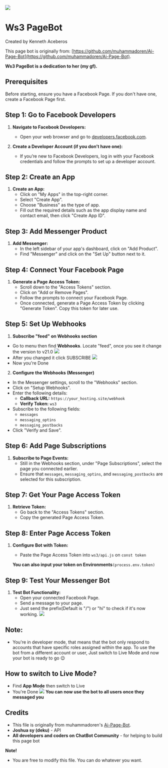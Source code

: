 <!DOCTYPE html>
<html lang="en">

![](logo.png)
# Ws3 PageBot
Created by Kenneth Aceberos

This page bot is originally from: [https://github.com/muhammadoren/Ai-Page-Bot](https://github.com/muhammadoren/Ai-Page-Bot).

**Ws3 PageBot is a dedication to her (my gf).**

## Prerequisites
Before starting, ensure you have a Facebook Page. If you don't have one, create a Facebook Page first.

## Step 1: Go to Facebook Developers
1. **Navigate to Facebook Developers:**
   - Open your web browser and go to [developers.facebook.com](https://developers.facebook.com).

2. **Create a Developer Account (if you don’t have one):**
   - If you’re new to Facebook Developers, log in with your Facebook credentials and follow the prompts to set up a developer account.

## Step 2: Create an App
1. **Create an App:**
   - Click on "My Apps" in the top-right corner.
   - Select "Create App".
   - Choose "Business" as the type of app.
   - Fill out the required details such as the app display name and contact email, then click "Create App ID".

## Step 3: Add Messenger Product
1. **Add Messenger:**
   - In the left sidebar of your app's dashboard, click on "Add Product".
   - Find "Messenger" and click on the "Set Up" button next to it.

## Step 4: Connect Your Facebook Page
1. **Generate a Page Access Token:**
   - Scroll down to the "Access Tokens" section.
   - Click on "Add or Remove Pages".
   - Follow the prompts to connect your Facebook Page.
   - Once connected, generate a Page Access Token by clicking "Generate Token". Copy this token for later use.

## Step 5: Set Up Webhooks
 1. **Subscribe "feed" on Webhooks section**
   - Go to menu then find **Webhooks**. Locate "feed", once you see it change the version to v21.0
   ![](Screenshot_20241017-200016_1.png)
   - After you changed it click SUBSCRIBE
   ![](Screenshot_20241017-195912_1.png)
   - Now you're Done
  2. **Configure the Webhooks (Messenger)**
   - In the Messenger settings, scroll to the "Webhooks" section.
   - Click on "Setup Webhooks".
   - Enter the following details:
     - **Callback URL:** `https://your_hosting.site/webhook`
     - **Verify Token:** `ws3`
   - Subscribe to the following fields:
     - `messages`
     - `messaging_optins`
     - `messaging_postbacks`
   - Click "Verify and Save".
## Step 6: Add Page Subscriptions
1. **Subscribe to Page Events:**
   - Still in the Webhooks section, under "Page Subscriptions", select the page you connected earlier.
   - Ensure that `messages`, `messaging_optins`, and `messaging_postbacks` are selected for this subscription.

## Step 7: Get Your Page Access Token
1. **Retrieve Token:**
   - Go back to the "Access Tokens" section.
   - Copy the generated Page Access Token.

## Step 8: Enter Page Access Token
1. **Configure Bot with Token:**
   - Paste the Page Access Token into `ws3/api.js` on `const token`
   
   **You can also input your token on Environments**`(process.env.token)`
## Step 9: Test Your Messenger Bot
1. **Test Bot Functionality:**
   - Open your connected Facebook Page.
   - Send a message to your page.
   - Just send the prefix(Default is "/") or "hi" to check if it's now working.
![](Screenshot_20241017-200950_1.png)


## Note:
- You're in developer mode, that means that the bot only respond to accounts that have specific roles assigned within the app. To use the bot from a different account or user, Just switch to Live Mode and now your bot is ready to go 😉

## How to switch to Live Mode?
- Find **App Mode** then switch to Live
- You're Done
![](Screenshot_20241017-201238_1.png)
**You can now use the bot to all users once they messaged you**
## Credits
  - This file is originally from muhammadoren's [Ai-Page-Bot](https://github.com/muhammadoren/Ai-Page-Bot).
  - **Joshua sy (deku)** - API
  - **All developers and coders on ChatBot Community** - for helping to build this page bot
    
  **Note!**
   - You are free to modify this file. You can do whatever you want.

</html>